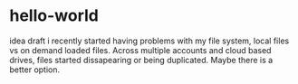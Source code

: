 # hello-world
idea draft
i recently started having problems with my file system, local files vs on demand loaded files. Across multiple accounts and cloud based drives, files started dissapearing or being duplicated.
Maybe there is a better option.
